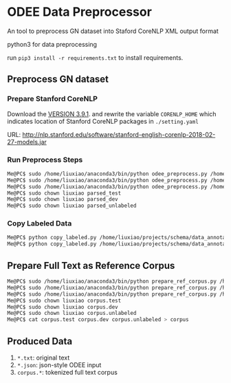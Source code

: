 # ODEE Data Preprocessor
An tool to preprocess GN dataset into Staford CoreNLP XML output format 

python3 for data preprocessing

run `pip3 install -r requirements.txt` to install requirements.

## Preprocess GN dataset

### Prepare Stanford CoreNLP
Download the [VERSION 3.9.1](https://stanfordnlp.github.io/CoreNLP/history.html).
and rewrite the variable `CORENLP_HOME` which indicates location of Stanford CoreNLP packages in `./setting.yaml`

URL:
http://nlp.stanford.edu/software/stanford-english-corenlp-2018-02-27-models.jar

### Run Preprocess Steps
```bash
Me@PC$ sudo /home/liuxiao/anaconda3/bin/python odee_preprocess.py /home/liuxiao/projects/schema/data_annotation/test_data parsed_test >& parsed_test.log &
Me@PC$ sudo /home/liuxiao/anaconda3/bin/python odee_preprocess.py /home/liuxiao/projects/schema/data_annotation/dev_data parsed_dev >& parsed_dev.log &
Me@PC$ sudo /home/liuxiao/anaconda3/bin/python odee_preprocess.py /home/liuxiao/projects/schema/data_annotation/unlabeled_data parsed_unlabeled >& parsed_unlabeled.log &
Me@PC$ sudo chown liuxiao parsed_test
Me@PC$ sudo chown liuxiao parsed_dev
Me@PC$ sudo chown liuxiao parsed_unlabeled
```

### Copy Labeled Data
```bash
Me@PC$ python copy_labeled.py /home/liuxiao/projects/schema/data_annotation/test_data parsed_test
Me@PC$ python copy_labeled.py /home/liuxiao/projects/schema/data_annotation/dev_data parsed_dev
```

## Prepare Full Text as Reference Corpus
```bash
Me@PC$ sudo /home/liuxiao/anaconda3/bin/python prepare_ref_corpus.py /home/liuxiao/projects/schema/data_annotation/test_data corpus.test &> corpus_test.log &
Me@PC$ sudo /home/liuxiao/anaconda3/bin/python prepare_ref_corpus.py /home/liuxiao/projects/schema/data_annotation/dev_data corpus.dev &> corpus_dev.log &
Me@PC$ sudo /home/liuxiao/anaconda3/bin/python prepare_ref_corpus.py /home/liuxiao/projects/schema/data_annotation/unlabeled_data corpus.unlabeled &> corpus_unlabeled.log &
Me@PC$ sudo chown liuxiao corpus.test
Me@PC$ sudo chown liuxiao corpus.dev
Me@PC$ sudo chown liuxiao corpus.unlabeled
Me@PC$ cat corpus.test corpus.dev corpus.unlabeled > corpus
```

## Produced Data
1. `*.txt`: original text
2. `*.json`: json-style ODEE input
3. `corpus.*`: tokenized full text corpus
